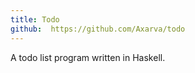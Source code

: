 ```yaml
---
title: Todo
github:  https://github.com/Axarva/todo
---
```


A todo list program written in Haskell. 
